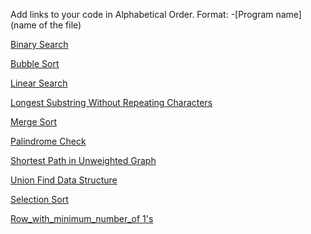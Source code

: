 Add links to your code in Alphabetical Order.
Format: -[Program name](name of the file)

[Binary Search](binarySearch.py)

[Bubble Sort](bubbleSort.py)

[Linear Search](LinearSearch.py)

[Longest Substring Without Repeating Characters](lengthOfLongestSubstring.py)

[Merge Sort](MergeSort.py)

[Palindrome Check](palindrome_check.py)

[Shortest Path in Unweighted Graph](shortest_path_unweighted.py)

[Union Find Data Structure](ufds.py)

[Selection Sort](selectionSort.py)

[Row_with_minimum_number_of 1's](Row_with_minimum_number_of_1's.py)
